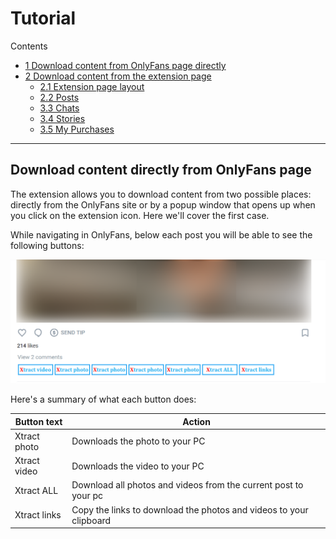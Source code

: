 # Tutorial

<div id="toc_container">
<p class="toc_title">Contents</p>
<ul class="toc_list">
  <li><a href="#direct-download">1 Download content from OnlyFans page directly</a>
  
</li>
<li><a href="#Second_Point_Header">2 Download content from the extension page</a>
  <ul>
    <li><a href="#layout">2.1 Extension page layout</a></li>
    <li><a href="#posts">2.2 Posts</a></li>
    <li><a href="#chats">3.3 Chats</a></li>
    <li><a href="#stories">3.4 Stories</a></li>
    <li><a href="#purchases">3.5 My Purchases</a></li>
  </ul>
</li>
</ul>
</div>

---
## Download content directly from OnlyFans page
<div id="direct-download">
  The extension allows you to download content from two possible places: directly from the OnlyFans site or by a popup window that opens up when you click on the extension icon. Here we'll cover the first case.
  
  While navigating in OnlyFans, below each post you will be able to see the following buttons:
  
  <img src="./assets/images/docs/below_posts.png" alt="Buttons below posts" class="tutorial-img">
  
  Here's a summary of what each button does:
  
 Button text | Action
------------ | -------------
Xtract photo | Downloads the photo to your PC
Xtract video | Downloads the video to your PC
Xtract ALL   | Download all photos and videos from the current post to your pc
Xtract links | Copy the links to download the photos and videos to your clipboard
</div>
